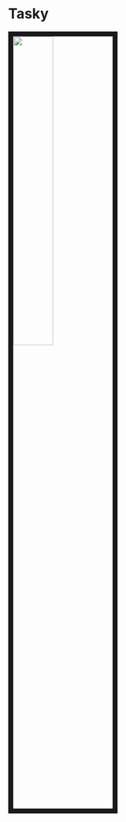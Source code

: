 # Tasky

<img src="https://user-images.githubusercontent.com/31239471/55490553-3b054500-5634-11e9-80a7-7d11c2e7ca67.gif" width="40%" height="40%" border="10px"></img>

